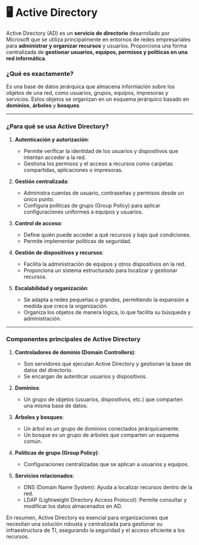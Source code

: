 # 🖥️ Active Directory

Active Directory (AD) es un **servicio de directorio** desarrollado por Microsoft que se utiliza principalmente en entornos de redes empresariales para **administrar y organizar recursos** y usuarios. Proporciona una forma centralizada de **gestionar usuarios, equipos, permisos y políticas en una red informática**.

### ¿Qué es exactamente?
Es una base de datos jerárquica que almacena información sobre los objetos de una red, como usuarios, grupos, equipos, impresoras y servicios. Estos objetos se organizan en un esquema jerárquico basado en **dominios**, **árboles** y **bosques**.

---

### ¿Para qué se usa Active Directory?
1. **Autenticación y autorización**:
   - Permite verificar la identidad de los usuarios y dispositivos que intentan acceder a la red.
   - Gestiona los permisos y el acceso a recursos como carpetas compartidas, aplicaciones o impresoras.

2. **Gestión centralizada**:
   - Administra cuentas de usuario, contraseñas y permisos desde un único punto.
   - Configura políticas de grupo (Group Policy) para aplicar configuraciones uniformes a equipos y usuarios.

3. **Control de acceso**:
   - Define quién puede acceder a qué recursos y bajo qué condiciones.
   - Permite implementar políticas de seguridad.

4. **Gestión de dispositivos y recursos**:
   - Facilita la administración de equipos y otros dispositivos en la red.
   - Proporciona un sistema estructurado para localizar y gestionar recursos.

5. **Escalabilidad y organización**:
   - Se adapta a redes pequeñas o grandes, permitiendo la expansión a medida que crece la organización.
   - Organiza los objetos de manera lógica, lo que facilita su búsqueda y administración.

---

### Componentes principales de Active Directory
1. **Controladores de dominio (Domain Controllers)**:
   - Son servidores que ejecutan Active Directory y gestionan la base de datos del directorio.
   - Se encargan de autenticar usuarios y dispositivos.

2. **Dominios**:
   - Un grupo de objetos (usuarios, dispositivos, etc.) que comparten una misma base de datos.

3. **Árboles y bosques**:
   - Un árbol es un grupo de dominios conectados jerárquicamente.
   - Un bosque es un grupo de árboles que comparten un esquema común.

4. **Políticas de grupo (Group Policy)**:
   - Configuraciones centralizadas que se aplican a usuarios y equipos.

5. **Servicios relacionados**:
   - DNS (Domain Name System): Ayuda a localizar recursos dentro de la red.
   - LDAP (Lightweight Directory Access Protocol): Permite consultar y modificar los datos almacenados en AD.

En resumen, Active Directory es esencial para organizaciones que necesitan una solución robusta y centralizada para gestionar su infraestructura de TI, asegurando la seguridad y el acceso eficiente a los recursos.